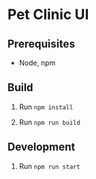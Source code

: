 # Pet Clinic UI

## Prerequisites

* Node, npm

## Build

1. Run `npm install`

2. Run `npm run build`

## Development

1. Run `npm run start`